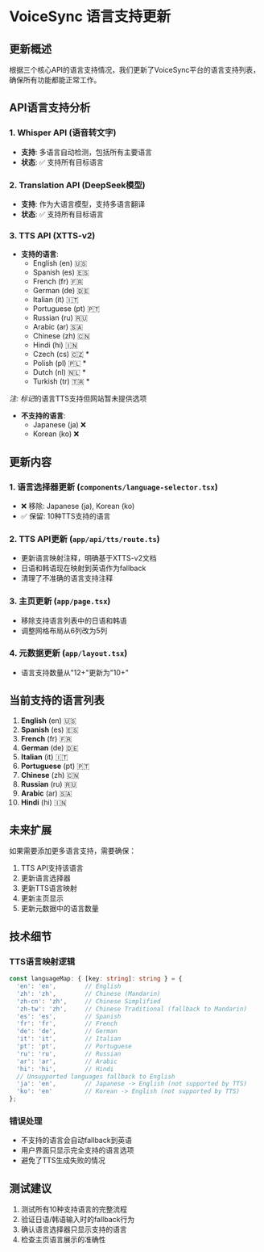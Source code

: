 # VoiceSync 语言支持更新

## 更新概述

根据三个核心API的语言支持情况，我们更新了VoiceSync平台的语言支持列表，确保所有功能都能正常工作。

## API语言支持分析

### 1. Whisper API (语音转文字)
- **支持**: 多语言自动检测，包括所有主要语言
- **状态**: ✅ 支持所有目标语言

### 2. Translation API (DeepSeek模型)
- **支持**: 作为大语言模型，支持多语言翻译
- **状态**: ✅ 支持所有目标语言

### 3. TTS API (XTTS-v2)
- **支持的语言**:
  - English (en) 🇺🇸
  - Spanish (es) 🇪🇸  
  - French (fr) 🇫🇷
  - German (de) 🇩🇪
  - Italian (it) 🇮🇹
  - Portuguese (pt) 🇵🇹
  - Russian (ru) 🇷🇺
  - Arabic (ar) 🇸🇦
  - Chinese (zh) 🇨🇳
  - Hindi (hi) 🇮🇳
  - Czech (cs) 🇨🇿 *
  - Polish (pl) 🇵🇱 *
  - Dutch (nl) 🇳🇱 *
  - Turkish (tr) 🇹🇷 *

*注: 标记*的语言TTS支持但网站暂未提供选项

- **不支持的语言**:
  - Japanese (ja) ❌
  - Korean (ko) ❌

## 更新内容

### 1. 语言选择器更新 (`components/language-selector.tsx`)
- ❌ 移除: Japanese (ja), Korean (ko)
- ✅ 保留: 10种TTS支持的语言

### 2. TTS API更新 (`app/api/tts/route.ts`)
- 更新语言映射注释，明确基于XTTS-v2文档
- 日语和韩语现在映射到英语作为fallback
- 清理了不准确的语言支持注释

### 3. 主页更新 (`app/page.tsx`)
- 移除支持语言列表中的日语和韩语
- 调整网格布局从6列改为5列

### 4. 元数据更新 (`app/layout.tsx`)
- 语言支持数量从"12+"更新为"10+"

## 当前支持的语言列表

1. **English** (en) 🇺🇸
2. **Spanish** (es) 🇪🇸
3. **French** (fr) 🇫🇷
4. **German** (de) 🇩🇪
5. **Italian** (it) 🇮🇹
6. **Portuguese** (pt) 🇵🇹
7. **Chinese** (zh) 🇨🇳
8. **Russian** (ru) 🇷🇺
9. **Arabic** (ar) 🇸🇦
10. **Hindi** (hi) 🇮🇳

## 未来扩展

如果需要添加更多语言支持，需要确保：
1. TTS API支持该语言
2. 更新语言选择器
3. 更新TTS语言映射
4. 更新主页显示
5. 更新元数据中的语言数量

## 技术细节

### TTS语言映射逻辑
```typescript
const languageMap: { [key: string]: string } = {
  'en': 'en',        // English
  'zh': 'zh',        // Chinese (Mandarin)
  'zh-cn': 'zh',     // Chinese Simplified
  'zh-tw': 'zh',     // Chinese Traditional (fallback to Mandarin)
  'es': 'es',        // Spanish
  'fr': 'fr',        // French
  'de': 'de',        // German
  'it': 'it',        // Italian
  'pt': 'pt',        // Portuguese
  'ru': 'ru',        // Russian
  'ar': 'ar',        // Arabic
  'hi': 'hi',        // Hindi
  // Unsupported languages fallback to English
  'ja': 'en',        // Japanese -> English (not supported by TTS)
  'ko': 'en'         // Korean -> English (not supported by TTS)
};
```

### 错误处理
- 不支持的语言会自动fallback到英语
- 用户界面只显示完全支持的语言选项
- 避免了TTS生成失败的情况

## 测试建议

1. 测试所有10种支持语言的完整流程
2. 验证日语/韩语输入时的fallback行为
3. 确认语言选择器只显示支持的语言
4. 检查主页语言展示的准确性 
